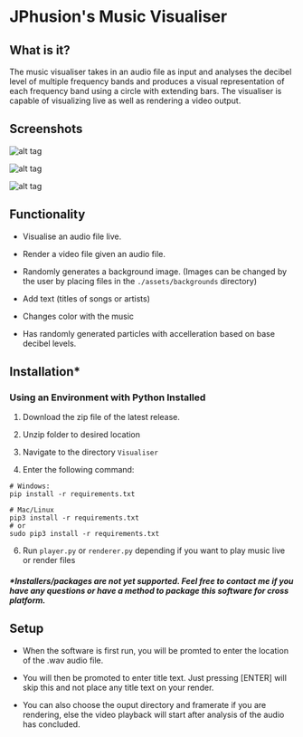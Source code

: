 # JPhusion's Music Visualiser
## What is it?
The music visualiser takes in an audio file as input and analyses the decibel level of multiple frequency bands and produces a visual representation of each frequency band using a circle with extending bars. The visualiser is capable of visualizing live as well as rendering a video output.

## Screenshots
![alt tag](https://cdn.discordapp.com/attachments/925547447487447081/927854208202457098/246.bmp "Sample screenshot 1")

![alt tag](https://media.discordapp.net/attachments/925547447487447081/927786085050880010/unknown.png?width=1197&height=673 "Sample screenshot 2")

![alt tag](https://media.discordapp.net/attachments/925547447487447081/927787261821607967/unknown.png?width=1197&height=673 "Particles accellerating due to high base decibel level")

## Functionality
- Visualise an audio file live.

- Render a video file given an audio file.

- Randomly generates a background image. (Images can be changed by the user by placing files in the `./assets/backgrounds` directory)

- Add text (titles of songs or artists)

- Changes color with the music

- Has randomly generated particles with accelleration based on base decibel levels.

## Installation*
### Using an Environment with Python Installed
1. Download the zip file of the latest release.

2. Unzip folder to desired location

4. Navigate to the directory `Visualiser`

5. Enter the following command:
```
# Windows:
pip install -r requirements.txt

# Mac/Linux
pip3 install -r requirements.txt
# or
sudo pip3 install -r requirements.txt
```
6. Run `player.py` or `renderer.py` depending if you want to play music live or render files

##### *Installers/packages are not yet supported. Feel free to contact me if you have any questions or have a method to package this software for cross platform.

## Setup
- When the software is first run, you will be promted to enter the location of the .wav audio file.

- You will then be promoted to enter title text. Just pressing [ENTER] will skip this and not place any title text on your render.

- You can also choose the ouput directory and framerate if you are rendering, else the video playback will start after analysis of the audio has concluded.
